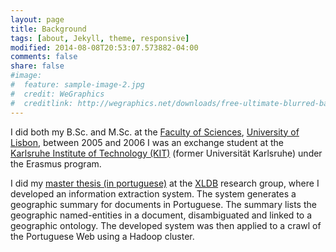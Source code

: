 ```yaml
---
layout: page
title: Background
tags: [about, Jekyll, theme, responsive]
modified: 2014-08-08T20:53:07.573882-04:00
comments: false
share: false
#image:
#  feature: sample-image-2.jpg
#  credit: WeGraphics
#  creditlink: http://wegraphics.net/downloads/free-ultimate-blurred-background-pack/
---
```


I did both my B.Sc. and M.Sc. at the [Faculty of Sciences], [University of Lisbon], between 2005 and 2006 I was an exchange student at the [Karlsruhe Institute of Technology (KIT)] (former Universität Karlsruhe) under the Erasmus program. 



I did my [master thesis (in portuguese)] at the [XLDB] research group, where I developed an information extraction system. The system generates a geographic summary for documents in Portuguese. The summary lists the geographic named-entities in a document, disambiguated and linked to a geographic ontology. The developed system was then applied to a crawl of the Portuguese Web using a Hadoop cluster.

[master thesis (in portuguese)]: http://repositorio.ul.pt/bitstream/10451/4510/1/ulfc055802_tm_David_Batista.pdf
[Karlsruhe Institute of Technology (KIT)]: http://www.kit.edu/english/
[Faculty of Sciences]: http://www.fc.ul.pt/en/
[University of Lisbon]: http://www.ulisboa.pt
[XLDB]: http://xldb.fc.ul.pt/

